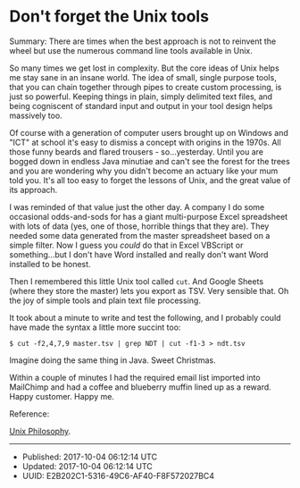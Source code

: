 # Don't forget the Unix tools

Summary: There are times when the best approach is not to reinvent the
wheel but use the numerous command line tools available in Unix.

So many times we get lost in complexity. But the core ideas of Unix
helps me stay sane in an insane world. The idea of small, single
purpose tools, that you can chain together through pipes to create
custom processing, is just so powerful. Keeping things in plain,
simply delimited text files, and being cogniscent of standard input
and output in your tool design helps massively too.

Of course with a generation of computer users brought up on Windows
and "ICT" at school it's easy to dismiss a concept with origins in the
1970s. All those funny beards and flared trousers -
so...yesterday. Until you are bogged down in endless Java minutiae and
can't see the forest for the trees and you are wondering why you
didn't become an actuary like your mum told you. It's all too easy to
forget the lessons of Unix, and the great value of its approach.

I was reminded of that value just the other day. A company I do some
occasional odds-and-sods for has a giant multi-purpose Excel
spreadsheet with lots of data (yes, one of those, horrible things that
they are). They needed some data generated from the master spreadsheet
based on a simple filter. Now I guess you _could_ do that in Excel
VBScript or something...but I don't have Word installed and really
don't want Word installed to be honest.

Then I remembered this little Unix tool called `cut`. And Google
Sheets (where they store the master) lets you export as TSV. Very
sensible that. Oh the joy of simple tools and plain text file
processing.

It took about a minute to write and test the following, and I probably
could have made the syntax a little more succint too:

``` shell
$ cut -f2,4,7,9 master.tsv | grep NDT | cut -f1-3 > ndt.tsv
```

Imagine doing the same thing in Java. Sweet Christmas.

Within a couple of minutes I had the required email list imported into
MailChimp and had a coffee and blueberry muffin lined up as a
reward. Happy customer. Happy me.

Reference:

[Unix Philosophy](https://en.wikipedia.org/wiki/Unix_philosophy).

---

* Published: 2017-10-04 06:12:14 UTC
* Updated: 2017-10-04 06:12:14 UTC
* UUID: E2B202C1-5316-49C6-AF40-F8F572027BC4


